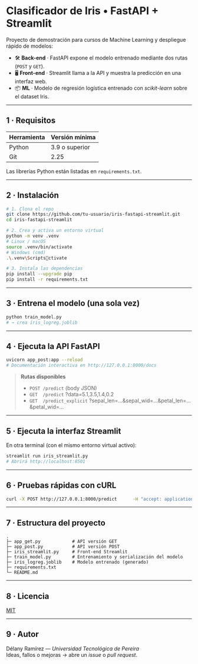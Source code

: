 # Clasificador de Iris • FastAPI + Streamlit

Proyecto de demostración para cursos de Machine Learning y despliegue rápido de modelos:

* 🛠️ **Back-end** · FastAPI expone el modelo entrenado mediante dos rutas (`POST` y `GET`).
* 🖥️ **Front-end** · Streamlit llama a la API y muestra la predicción en una interfaz web.
* 📦 **ML** · Modelo de regresión logística entrenado con *scikit-learn* sobre el dataset Iris.

---

## 1 · Requisitos

| Herramienta | Versión mínima |
|-------------|----------------|
| Python      | 3.9 o superior |
| Git         | 2.25           |

Las librerías Python están listadas en `requirements.txt`.

---

## 2 · Instalación

```bash
# 1. Clona el repo
git clone https://github.com/tu-usuario/iris-fastapi-streamlit.git
cd iris-fastapi-streamlit

# 2. Crea y activa un entorno virtual
python -m venv .venv
# Linux / macOS
source .venv/bin/activate
# Windows (cmd)
.\.venv\Scriptsctivate

# 3. Instala las dependencias
pip install --upgrade pip
pip install -r requirements.txt
```

---

## 3 · Entrena el modelo (una sola vez)

```bash
python train_model.py
# → crea iris_logreg.joblib
```

---

## 4 · Ejecuta la API FastAPI

```bash
uvicorn app_post:app --reload
# Documentación interactiva en http://127.0.0.1:8000/docs
```

> **Rutas disponibles**
>
> * `POST /predict`   (body JSON)  
> * `GET  /predict`   ?data=5.1,3.5,1.4,0.2  
> * `GET  /predict_explicit`   ?sepal_len=…&sepal_wid=…&petal_len=…&petal_wid=…

---

## 5 · Ejecuta la interfaz Streamlit

En otra terminal (con el mismo entorno virtual activo):

```bash
streamlit run iris_streamlit.py
# Abrirá http://localhost:8501
```

---

## 6 · Pruebas rápidas con cURL

```bash
curl -X POST http://127.0.0.1:8000/predict      -H "accept: application/json"      -H "Content-Type: application/json"      -d "{"data":[5.1,3.5,1.4,0.2]}"
```

---

## 7 · Estructura del proyecto

```
.
├─ app_get.py            # API versión GET
├─ app_post.py           # API versión POST
├─ iris_streamlit.py     # Front-end Streamlit
├─ train_model.py        # Entrenamiento y serialización del modelo
├─ iris_logreg.joblib    # Modelo entrenado (generado)
├─ requirements.txt
└─ README.md
```

---

## 8 · Licencia

[MIT](LICENSE)

---

## 9 · Autor

Délany Ramírez — *Universidad Tecnológica de Pereira*  
Ideas, fallos o mejoras → abre un *issue* o *pull request*.
